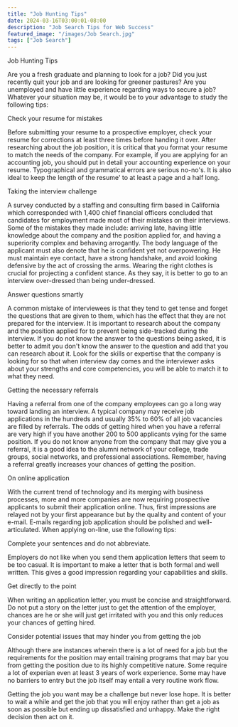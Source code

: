 ```yaml
---
title: "Job Hunting Tips"
date: 2024-03-16T03:00:01-08:00
description: "Job Search Tips for Web Success"
featured_image: "/images/Job Search.jpg"
tags: ["Job Search"]
---
```


Job Hunting Tips


Are you a fresh graduate and planning to look for a job? Did you just recently quit your job and are looking for greener pastures? Are you unemployed and have little experience regarding ways to secure a job? Whatever your situation may be, it would be to your advantage to study the following tips:

Check your resume for mistakes

Before submitting your resume to a prospective employer, check your resume for corrections at least three times before handing it over. After researching about the job position, it is critical that you format your resume to match the needs of the company. For example, if you are applying for an accounting job, you should put in detail your accounting experience on your resume. Typographical and grammatical errors are serious no-no's. It is also ideal to keep the length of the resume' to at least a page and a half long.  	 

Taking the interview challenge

A survey conducted by a staffing and consulting firm based in California which corresponded with 1,400 chief financial officers concluded that candidates for employment made most of their mistakes on their interviews. Some of the mistakes they made include: arriving late, having little knowledge about the company and the position applied for, and having a superiority complex and behaving arrogantly. The body language of the applicant must also denote that he is confident yet not overpowering. He must maintain eye contact, have a strong handshake, and avoid looking defensive by the act of crossing the arms. Wearing the right clothes is crucial for projecting a confident stance. As they say, it is better to go to an interview over-dressed than being under-dressed.

Answer questions smartly

A common mistake of interviewees is that they tend to get tense and forget the questions that are given to them, which has the effect that they are not prepared for the interview. It is important to research about the company and the position applied for to prevent being side-tracked during the interview. If you do not know the answer to the questions being asked, it is better to admit you don't know the answer to the question and add that you can research about it. Look for the skills or expertise that the company is looking for so that when interview day comes and the interviewer asks about your strengths and core competencies, you will be able to match it to what they need. 	       

Getting the necessary referrals	

Having a referral from one of the company employees can go a long way toward landing an interview.  A typical company may receive job applications in the hundreds and usually 35% to 60% of all job vacancies are filled by referrals. The odds of getting hired when you have a referral are very high if you have another 200 to 500 applicants vying for the same position. If you do not know anyone from the company that may give you a referral, it is a good idea to the alumni network of your college, trade groups, social networks, and professional associations. Remember, having a referral greatly increases your chances of getting the position. 

On online application

With the current trend of technology and its merging with business processes, more and more companies are now requiring prospective applicants to submit their application online.  Thus, first impressions are relayed not by your first appearance but by the quality and content of your e-mail. E-mails regarding job application should be polished and well-articulated. When applying on-line, use the following tips:

Complete your sentences and do not abbreviate. 

Employers do not like when you send them application letters that seem to be too casual. It is important to make a letter that is both formal and well written. This gives a good impression regarding your capabilities and skills.

Get directly to the point

When writing an application letter, you must be concise and straightforward. Do not put a story on the letter just to get the attention of the employer, chances are he or she will just get irritated with you and this only reduces your chances of getting hired.  

Consider potential issues that may hinder you from getting the job

Although there are instances wherein there is a lot of need for a job but the requirements for the position may entail training programs that may bar you from getting the position due to its highly competitive nature. Some require a lot of experian even at least 3 years of work experience. Some may have no barriers to entry but the job itself may entail a very routine work flow.

Getting the job you want may be a challenge but never lose hope. It is better to wait a while and get the job that you will enjoy rather than get a job as soon as possible but ending up dissatisfied and unhappy. Make the right decision then act on it.   

